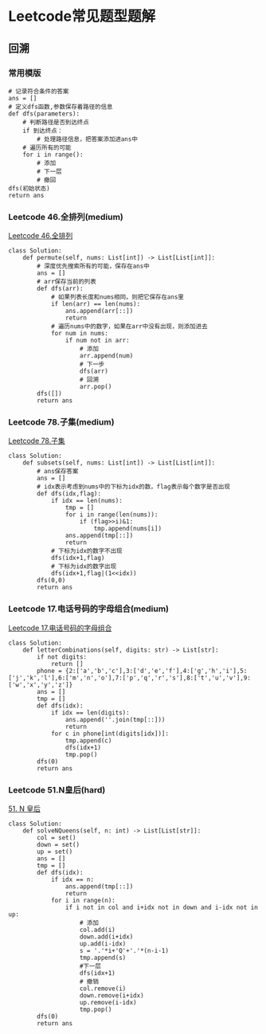 # Leetcode常见题型题解

## 回溯

### 常用模版

```python3
# 记录符合条件的答案
ans = []
# 定义dfs函数,参数保存着路径的信息
def dfs(parameters):
	# 判断路径是否到达终点
	if 到达终点：
		# 处理路径信息，把答案添加进ans中
	# 遍历所有的可能
	for i in range():
		# 添加
		# 下一层
		# 撤回
dfs(初始状态)
return ans
```

### Leetcode 46.全排列(medium)

[Leetcode 46.全排列](https://leetcode.cn/problems/permutations/)

```python3
class Solution:
    def permute(self, nums: List[int]) -> List[List[int]]:
        # 深度优先搜索所有的可能，保存在ans中
        ans = []
        # arr保存当前的列表
        def dfs(arr):
            # 如果列表长度和nums相同，则把它保存在ans里
            if len(arr) == len(nums):
                ans.append(arr[::])
                return
            # 遍历nums中的数字，如果在arr中没有出现，则添加进去
            for num in nums:
                if num not in arr:
                    # 添加
                    arr.append(num)
                    # 下一步
                    dfs(arr)
                    # 回溯
                    arr.pop()
        dfs([])
        return ans
```



### Leetcode 78.子集(medium)

[Leetcode 78.子集](https://leetcode.cn/problems/subsets/)

```python3
class Solution:
    def subsets(self, nums: List[int]) -> List[List[int]]:
        # ans保存答案
        ans = []
        # idx表示考虑到nums中的下标为idx的数，flag表示每个数字是否出现
        def dfs(idx,flag):
            if idx == len(nums):
                tmp = []
                for i in range(len(nums)):
                    if (flag>>i)&1:
                        tmp.append(nums[i])
                ans.append(tmp[::])
                return
            # 下标为idx的数字不出现
            dfs(idx+1,flag)
            # 下标为idx的数字出现
            dfs(idx+1,flag|(1<<idx))
        dfs(0,0)
        return ans
```



### Leetcode 17.电话号码的字母组合(medium)

[Leetcode 17.电话号码的字母组合](https://leetcode.cn/problems/letter-combinations-of-a-phone-number/)

```python3
class Solution:
    def letterCombinations(self, digits: str) -> List[str]:
        if not digits:
            return []
        phone = {2:['a','b','c'],3:['d','e','f'],4:['g','h','i'],5:['j','k','l'],6:['m','n','o'],7:['p','q','r','s'],8:['t','u','v'],9:['w','x','y','z']}
        ans = []
        tmp = []
        def dfs(idx):
            if idx == len(digits):
                ans.append(''.join(tmp[::]))
                return
            for c in phone[int(digits[idx])]:
                tmp.append(c)
                dfs(idx+1)
                tmp.pop()
        dfs(0)
        return ans
```

### Leetcode 51.N皇后(hard)

[51. N 皇后](https://leetcode.cn/problems/n-queens/)

```python3
class Solution:
    def solveNQueens(self, n: int) -> List[List[str]]:
        col = set()
        down = set()
        up = set()
        ans = []
        tmp = []
        def dfs(idx):
            if idx == n:
                ans.append(tmp[::])
                return
            for i in range(n):
                if i not in col and i+idx not in down and i-idx not in up:
                    # 添加
                    col.add(i)
                    down.add(i+idx)
                    up.add(i-idx)
                    s = '.'*i+'Q'+'.'*(n-i-1)
                    tmp.append(s)
                    #下一层
                    dfs(idx+1)
                    # 撤销
                    col.remove(i)
                    down.remove(i+idx)
                    up.remove(i-idx)
                    tmp.pop()
        dfs(0)
        return ans
```

